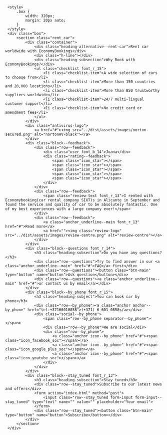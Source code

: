 
     <style>
         .box {
             width: 320px;
             margin: 20px auto;
         }
     </style>
     <div class="box">
         <section class="rent_car">
             <div class="container">
                 <div class="heading-alternative--rent-car">Rent car worldwide with EconomyBookings</div>
                 <div class="h-line"></div>
                 <div class="heading-subsection">Why Book with EconomyBookings?</div>
                 <ul class="checklist font_r_15">
                     <li class="checklist-item">A wide selection of cars to choose from</li>
                     <li class="checklist-item">More than 150 countries and 20,000 locations</li>
                     <li class="checklist-item">More than 850 trustworthy suppliers worldwide</li>
                     <li class="checklist-item">24/7 multi-lingual customer support</li>
                     <li class="checklist-item">No credit card or amendment fees</li>
                 </ul>
             </div>
             <div class="antivirus-logo">
                 <a href="#"><img src="../dist/assets/images/norton-secured.png" alt="nortonAV-black"></a>
             </div>
             <div class="block--feedback">
                 <div class="row--feedback">
                     <div class="user font_b_14">Joana</div>
                     <div class="rating--feedback">
                         <span class="icon_star"></span>
                         <span class="icon_star"></span>
                         <span class="icon_star"></span>
                         <span class="icon_star"></span>
                         <span class="icon_star"></span>
                     </div>
                 </div>
                 <div class="row--feedback">
                     <span class="review-text font_r_13">I rented with Economybooking(car rental company SIXT)s in Alicante in September and found the service and quality of car to be absolutely fantastic. One of my best experiences with a large company ever!</span>
                 </div>
                 <div class="row--feedback">
                     <a class="anchor_underline--main font_r_13" href="#">Read more</a>
                     <a href=""><img class="review-logo" src="../dist/assets/images/review-centre.png" alt="review-centre"></a>
                 </div>
             </div>
             <div class="block--questions font_r_14">
                 <h3 class="heading-subsection">Do you have any questions?</h3>
                 <div class="row--questions">Try to find answer in our <a class="anchor_underline--main" href="#">FAQ</a> first</div>
                 <div class="row--questions"><button class="btn-main" type="button" name="button">Ask question</button></div>
                 <div class="row--questions"><a class="anchor_underline--main" href="#">or contact us by email</a></div>
             </div>
             <div class="block--by_phone font_r_15">
                 <h3 class="heading-subject">You can book car by phone</h3>
                 <div class="row--by_phone"><a class="anchor anchor--by_phone" href="tel:+37166010858">(+371) 6-601-0858</a></div>
                 <div class="social--by_phone">
                     <span class="row--by_phone separator--by_phone"></span>
                     <div class="row--by_phone">We are social</div>
                     <div class="row--by_phone">
                         <a class="anchor icon--by_phone" href="#"><span class="icon_facebook_soc"></span></a>
                         <a class="anchor icon--by_phone" href="#"><span class="icon_google_plus_soc"></span></a>
                         <a class="anchor icon--by_phone" href="#"><span class="icon_youtube_soc"></span></a>
                     </div>
                 </div>
             </div>
             <div class="block--stay_tuned font_r_13">
                 <h3 class="heading-subsection">Stay tuned</h3>
                 <div class="row--stay_tuned">Subscribe to our latest news and offers</div>
                 <form action="index.html" method="post">
                     <input class="row--stay_tuned form-input form-input--stay_tuned" type="text" name="" value="" placeholder="Your email">
                 </form>
                 <div class="row--stay_tuned"><button class="btn-main" type="button" name="button">Subscribe</button></div>
             </div>
         </section>
     </div>